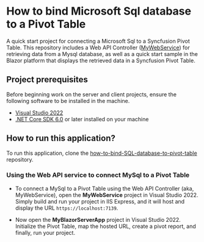 # How to bind Microsoft Sql database to a Pivot Table 

A quick start project for connecting a Microsoft Sql to a Syncfusion Pivot Table. This repository includes a Web API Controller ([MyWebService](../MyWebService/)) for retrieving data from a Mysql database, as well as a quick start sample in the Blazor platform that displays the retrieved data in a Syncfusion Pivot Table.

## Project prerequisites

Before beginning work on the server and client projects, ensure the following software to be installed in the machine.

* [Visual Studio 2022](https://visualstudio.microsoft.com/downloads/)
* [.NET Core SDK 6.0](https://dotnet.microsoft.com/en-us/download/dotnet/6.0) or later installed on your machine


## How to run this application?

To run this application, clone the [how-to-bind-SQL-database-to-pivot-table](https://github.com/SyncfusionExamples/how-to-bind-SQL-to-pivot-table.git) repository.

### Using the Web API service to connect MySql to a Pivot Table

* To connect a MySql to a Pivot Table using the Web API Controller (aka, MyWebService), open the **MyWebService** project in Visual Studio 2022. Simply build and run your project in IIS Express, and it will host and display the URL `https://localhost:7139`.

* Now open the **MyBlazorServerApp** project in Visual Studio 2022. Initialize the Pivot Table, map the hosted URL, create a pivot report, and finally, run your project.